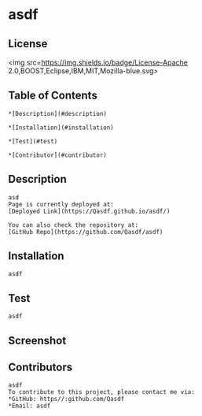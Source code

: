 # asdf
  ## License
  <img src=https://img.shields.io/badge/License-Apache 2.0,BOOST,Eclipse,IBM,MIT,Mozilla-blue.svg>

  ## Table of Contents 
    *[Description](#description)

    *[Installation](#installation)

    *[Test](#test)

    *[Contributor](#contributor)

  ## Description 
    asd
    Page is currently deployed at: 
    [Deployed Link](https://Qasdf.github.io/asdf/) 
    
    You can also check the repository at: 
    [GitHub Repo](https://github.com/Qasdf/asdf)

  ## Installation
    asdf
    
  ## Test
    asdf

  ## Screenshot

  ## Contributors
    asdf 
    To contribute to this project, please contact me via: 
    *GitHub: https//:github.com/Qasdf 
    *Email: asdf